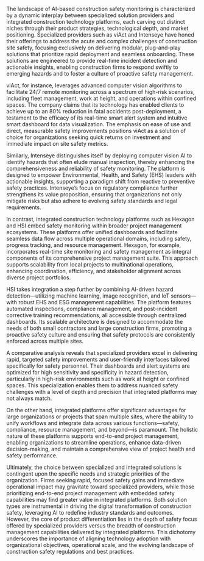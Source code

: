 The landscape of AI-based construction safety monitoring is characterized by a dynamic interplay between specialized solution providers and integrated construction technology platforms, each carving out distinct niches through their product strategies, technological depth, and market positioning. Specialized providers such as viAct and Intenseye have honed their offerings to address the acute and complex challenges of construction site safety, focusing exclusively on delivering modular, plug-and-play solutions that prioritize rapid deployment and seamless onboarding. These solutions are engineered to provide real-time incident detection and actionable insights, enabling construction firms to respond swiftly to emerging hazards and to foster a culture of proactive safety management.

viAct, for instance, leverages advanced computer vision algorithms to facilitate 24/7 remote monitoring across a spectrum of high-risk scenarios, including fleet management, work at height, and operations within confined spaces. The company claims that its technology has enabled clients to achieve up to an 80% reduction in fatal accidents post-deployment, a testament to the efficacy of its real-time smart alert system and intuitive smart dashboard for data visualization. The emphasis on ease of use and direct, measurable safety improvements positions viAct as a solution of choice for organizations seeking quick returns on investment and immediate impact on site safety metrics.

Similarly, Intenseye distinguishes itself by deploying computer vision AI to identify hazards that often elude manual inspection, thereby enhancing the comprehensiveness and reliability of safety monitoring. The platform is designed to empower Environmental, Health, and Safety (EHS) leaders with actionable insights, supporting a paradigm shift from reactive to preventive safety practices. Intenseye’s focus on regulatory compliance further strengthens its value proposition, ensuring that organizations not only mitigate risks but also adhere to evolving safety standards and legal requirements.

In contrast, integrated construction technology platforms such as Hexagon and HSI embed safety monitoring within broader project management ecosystems. These platforms offer unified dashboards and facilitate seamless data flow across multiple operational domains, including safety, progress tracking, and resource management. Hexagon, for example, incorporates real-time site monitoring and safety management as integral components of its comprehensive project management suite. This approach supports scalability from local projects to multinational operations, enhancing coordination, efficiency, and stakeholder alignment across diverse project portfolios.

HSI takes integration a step further by combining AI-driven hazard detection—utilizing machine learning, image recognition, and IoT sensors—with robust EHS and ESG management capabilities. The platform features automated inspections, compliance management, and post-incident corrective training recommendations, all accessible through centralized dashboards. Its scalable architecture is designed to accommodate the needs of both small contractors and large construction firms, promoting a proactive safety culture and ensuring that safety protocols are consistently enforced across multiple sites.

A comparative analysis reveals that specialized providers excel in delivering rapid, targeted safety improvements and user-friendly interfaces tailored specifically for safety personnel. Their dashboards and alert systems are optimized for high sensitivity and specificity in hazard detection, particularly in high-risk environments such as work at height or confined spaces. This specialization enables them to address nuanced safety challenges with a level of depth and precision that integrated platforms may not always match.

On the other hand, integrated platforms offer significant advantages for large organizations or projects that span multiple sites, where the ability to unify workflows and integrate data across various functions—safety, compliance, resource management, and beyond—is paramount. The holistic nature of these platforms supports end-to-end project management, enabling organizations to streamline operations, enhance data-driven decision-making, and maintain a comprehensive view of project health and safety performance.

Ultimately, the choice between specialized and integrated solutions is contingent upon the specific needs and strategic priorities of the organization. Firms seeking rapid, focused safety gains and immediate operational impact may gravitate toward specialized providers, while those prioritizing end-to-end project management with embedded safety capabilities may find greater value in integrated platforms. Both solution types are instrumental in driving the digital transformation of construction safety, leveraging AI to redefine industry standards and outcomes. However, the core of product differentiation lies in the depth of safety focus offered by specialized providers versus the breadth of construction management capabilities delivered by integrated platforms. This dichotomy underscores the importance of aligning technology adoption with organizational objectives, operational scale, and the evolving landscape of construction safety regulations and best practices.
